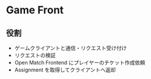 # Game Front

## 役割

- ゲームクライアントと通信・リクエスト受け付け
- リクエストの検証
- Open Match Frontend にプレイヤーのチケット作成依頼
- Assignment を取得してクライアントへ返却

